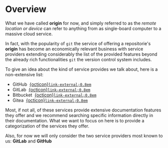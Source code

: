 # Overview

What we have called **origin** for now, and simply referred to as the _remote location or device_ can refer to anything from as single-board computer to a massive cloud service.

In fact, with the popularity of `git` the service of offering a repositorie's **origin** has become an economically relevant business with service providers extending considerably the list of the provided features beyond the already rich functionalities `git` the version control system includes.


To give an idea about the kind of service provides we talk about, here is a non-extensive list:

- GitHub &nbsp;[{octicon}`link-external;0.8em`](https://github.com)
- GitLab &nbsp;[{octicon}`link-external;0.8em`](https://gitlab.com)
- Bitbucket &nbsp;[{octicon}`link-external;0.8em`](https://bitbucket.org)
- Gitea &nbsp;[{octicon}`link-external;0.8em`](https://gitea.com)

Most, if not all, of these services provide extensive documentation features they offer and we recommend searching specific information directly in their documentation.
What we want to focus on here is to provide a categorization of the services they offer.

Also, for now we will only consider the two service providers most known to us: **GitLab** and **GitHub**
